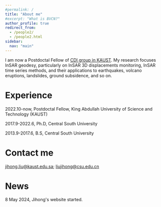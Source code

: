 ```yaml
---
#permalink: /
title: "About me"
#excerpt: "What is BVCN?"
author_profile: true
redirect_from: 
  - /people2/
  - /people2.html
sidebar:
  nav: "main"
---
```



I am now a Postdoctal Fellow of [CDI group in KAUST](https://cdi.kaust.edu.sa). My research focuses InSAR geodesy, particularly on InSAR 3D displacements monitoring, InSAR time series methods, and their applications to earthquakes, volcano eruptions, landslides, ground subsidence, and so on.

Experience
======
2022.10-now, Postdoctal Fellow, King Abdullah University of Science and Technology (KAUST)

2017.9-2022.6, Ph.D, Central South University

2013.9-2017.6, B.S, Central South University

Contact me
======
jihong.liu@kaust.edu.sa; liujihong@csu.edu.cn

News
======
8 May 2024, Jihong's website started.


